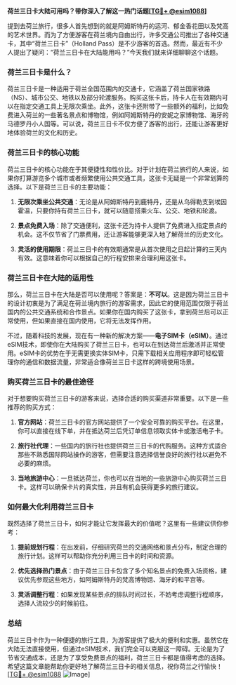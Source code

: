 **荷兰三日卡大陆可用吗？带你深入了解这一热门话题[[TG💪+ @esim1088](https://t.me/s/esim1088)]**

提到去荷兰旅行，很多人首先想到的就是阿姆斯特丹的运河、郁金香花田以及梵高的艺术世界。而为了方便游客在荷兰境内自由出行，许多交通公司推出了各种交通卡，其中“荷兰三日卡”（Holland Pass）是不少游客的首选。然而，最近有不少人提出了疑问：“荷兰三日卡在大陆能用吗？”今天我们就来详细聊聊这个话题。

### 荷兰三日卡是什么？

荷兰三日卡是一种适用于荷兰全国范围内的交通卡，它涵盖了荷兰国家铁路（NS）、城市公交、地铁以及部分轮渡服务。购买这张卡后，持卡人在有效期内可以在指定交通工具上无限次乘坐。此外，这张卡还附带了一些额外的福利，比如免费进入荷兰的一些著名景点和博物馆，例如阿姆斯特丹的安妮之家博物馆、海牙的马德罗丹小人国等。可以说，荷兰三日卡不仅方便了游客的出行，还能让游客更好地体验荷兰的文化和历史。

### 荷兰三日卡的核心功能

荷兰三日卡的核心功能在于其便捷性和性价比。对于计划在荷兰旅行的人来说，如果你打算游览多个城市或者频繁使用公共交通工具，这张卡无疑是一个非常划算的选择。以下是荷兰三日卡的主要功能：

1. **无限次乘坐公共交通**：无论是从阿姆斯特丹到鹿特丹，还是从乌得勒支到埃因霍温，只要你持有荷兰三日卡，就可以随意搭乘火车、公交、地铁和轮渡。
   
2. **景点免费入场**：除了交通便利，这张卡还为持卡人提供了免费进入指定景点的机会。这不仅节省了门票费用，还让游客能够更深入地了解荷兰的历史文化。

3. **灵活的使用期限**：荷兰三日卡的有效期通常是从首次使用之日起计算的三天内有效。这意味着你可以根据自己的行程安排来合理利用这张卡。

### 荷兰三日卡在大陆的适用性

那么，荷兰三日卡在大陆是否可以使用呢？答案是：**不可以**。这是因为荷兰三日卡的设计初衷是为了满足在荷兰境内旅行的游客需求，因此它的使用范围仅限于荷兰国内的公共交通系统和合作景点。如果你在国内购买了这张卡，拿到荷兰后可以正常使用，但如果直接在国内使用，它将无法发挥作用。

不过，随着科技的发展，现在有一种新的解决方案——**电子SIM卡（eSIM）**。通过eSIM技术，即使你在大陆购买了荷兰三日卡，也可以在到达荷兰后激活并正常使用。eSIM卡的优势在于无需更换实体SIM卡，只需下载相关应用程序即可轻松管理你的通信和数据流量，非常适合像荷兰三日卡这样的跨境使用场景。

### 购买荷兰三日卡的最佳途径

对于想要购买荷兰三日卡的游客来说，选择合适的购买渠道非常重要。以下是一些推荐的购买方式：

1. **官方网站**：荷兰三日卡的官方网站提供了一个安全可靠的购买平台。在这里，你可以直接在线下单，并在抵达荷兰后凭订单信息领取实体卡或激活电子卡。

2. **旅行社代理**：一些国内的旅行社也提供荷兰三日卡的代购服务。这种方式适合那些不熟悉国际网站操作的游客，但需要注意选择信誉良好的旅行社以避免不必要的麻烦。

3. **当地旅游中心**：一旦抵达荷兰，你也可以在当地的一些旅游中心购买荷兰三日卡。这样可以确保卡片的真实性，并且有机会获得更多的旅行建议。

### 如何最大化利用荷兰三日卡

既然选择了荷兰三日卡，如何才能让它发挥最大的价值呢？这里有一些建议供你参考：

1. **提前规划行程**：在出发前，仔细研究荷兰的交通网络和景点分布，制定合理的旅行计划。这样可以帮助你充分利用三日卡的时间和资源。

2. **优先选择热门景点**：由于荷兰三日卡包含了多个知名景点的免费入场资格，建议优先参观这些地方，如阿姆斯特丹的梵高博物馆、海牙的和平宫等。

3. **灵活调整行程**：如果发现某些景点的排队时间过长，不妨考虑调整行程顺序，选择人流较少的时候前往。

### 总结

荷兰三日卡作为一种便捷的旅行工具，为游客提供了极大的便利和实惠。虽然它在大陆无法直接使用，但通过eSIM技术，我们完全可以克服这一障碍。无论是为了节省交通成本，还是为了享受免费景点的福利，荷兰三日卡都是值得考虑的选择。希望这篇文章能帮助你更好地了解荷兰三日卡的相关信息，祝你荷兰之行愉快！[[TG💪+ @esim1088](https://t.me/s/esim1088) ![Image](https://i.postimg.cc/4NQfJmqS/Snipaste-2025-05-13-00-14-12.png)]